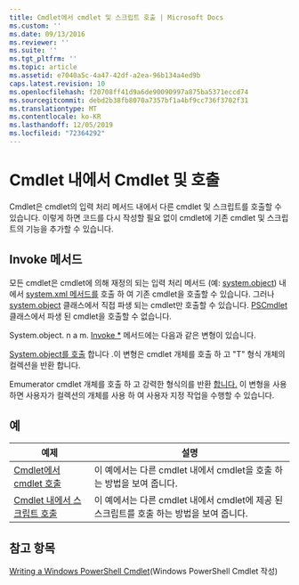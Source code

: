 ```yaml
---
title: Cmdlet에서 cmdlet 및 스크립트 호출 | Microsoft Docs
ms.custom: ''
ms.date: 09/13/2016
ms.reviewer: ''
ms.suite: ''
ms.tgt_pltfrm: ''
ms.topic: article
ms.assetid: e7040a5c-4a47-42df-a2ea-96b134a4ed9b
caps.latest.revision: 10
ms.openlocfilehash: f20708ff41d9a6de90090997a875ba5371eccd74
ms.sourcegitcommit: debd2b38fb8070a7357bf1a4bf9cc736f3702f31
ms.translationtype: MT
ms.contentlocale: ko-KR
ms.lasthandoff: 12/05/2019
ms.locfileid: "72364292"
---
```

# <a name="invoking-cmdlets-and-scripts-within-a-cmdlet"></a>Cmdlet 내에서 Cmdlet 및 호출

Cmdlet은 cmdlet의 입력 처리 메서드 내에서 다른 cmdlet 및 스크립트를 호출할 수 있습니다. 이렇게 하면 코드를 다시 작성할 필요 없이 cmdlet에 기존 cmdlet 및 스크립트의 기능을 추가할 수 있습니다.

## <a name="the-invoke-method"></a>Invoke 메서드

모든 cmdlet은 cmdlet에 의해 재정의 되는 입력 처리 메서드 (예: [system.object](/dotnet/api/System.Management.Automation.Cmdlet.BeginProcessing)) 내에서 [system.xml 메서드를](/dotnet/api/System.Management.Automation.Cmdlet.Invoke) 호출 하 여 기존 cmdlet을 호출할 수 있습니다. 그러나 [system.object](/dotnet/api/System.Management.Automation.Cmdlet) 클래스에서 직접 파생 되는 cmdlet만 호출할 수 있습니다. [PSCmdlet](/dotnet/api/System.Management.Automation.PSCmdlet) 클래스에서 파생 된 cmdlet을 호출할 수 없습니다.

System.object. n a m. [Invoke *](/dotnet/api/System.Management.Automation.Cmdlet.Invoke) 메서드에는 다음과 같은 변형이 있습니다.

[System.object를 호출](/dotnet/api/System.Management.Automation.Cmdlet.Invoke) 합니다 .이 변형은 cmdlet 개체를 호출 하 고 "T" 형식 개체의 컬렉션을 반환 합니다.

Emumerator cmdlet 개체를 호출 하 고 강력한 형식의를 반환 [합니다.](/dotnet/api/System.Management.Automation.Cmdlet.Invoke) 이 변형을 사용 하면 사용자가 컬렉션의 개체를 사용 하 여 사용자 지정 작업을 수행할 수 있습니다.

## <a name="examples"></a>예

|예제|설명|
|-------------|-----------------|
|[Cmdlet에서 cmdlet 호출](./how-to-invoke-a-cmdlet-from-within-a-cmdlet.md)|이 예에서는 다른 cmdlet 내에서 cmdlet을 호출 하는 방법을 보여 줍니다.|
|[Cmdlet 내에서 스크립트 호출](./how-to-invoke-scripts-within-a-cmdlet.md)|이 예에서는 다른 cmdlet 내에서 cmdlet에 제공 된 스크립트를 호출 하는 방법을 보여 줍니다.|

## <a name="see-also"></a>참고 항목

[Writing a Windows PowerShell Cmdlet](./writing-a-windows-powershell-cmdlet.md)(Windows PowerShell Cmdlet 작성)
